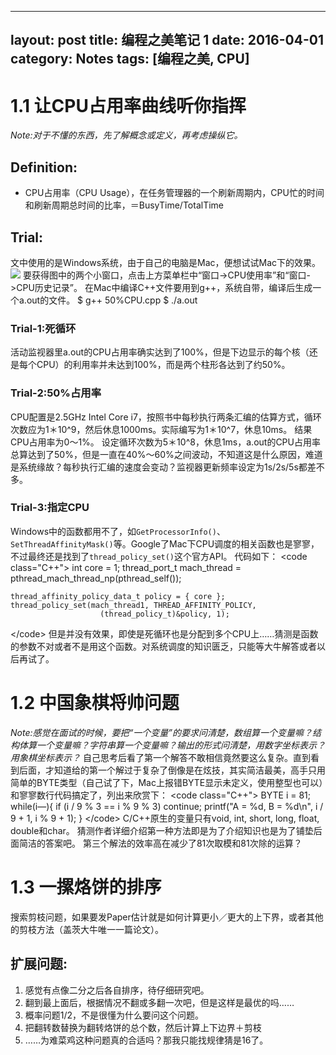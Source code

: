 
---
layout: post
title: 编程之美笔记 1
date: 2016-04-01
category: Notes
tags: [编程之美, CPU]
---
# 1.1 让CPU占用率曲线听你指挥
_Note:对于不懂的东西，先了解概念或定义，再考虑操纵它。_
## Definition:
- CPU占用率（CPU Usage），在任务管理器的一个刷新周期内，CPU忙的时间和刷新周期总时间的比率，＝BusyTime/TotalTime
## Trial:
文中使用的是Windows系统，由于自己的电脑是Mac，便想试试Mac下的效果。
![][image-1]
要获得图中的两个小窗口，点击上方菜单栏中“窗口-\>CPU使用率”和“窗口-\>CPU历史记录”。
在Mac中编译C++文件要用到g++，系统自带，编译后生成一个a.out的文件。
	$ g++ 50%CPU.cpp
	$ ./a.out
### Trial-1:死循环
活动监视器里a.out的CPU占用率确实达到了100%，但是下边显示的每个核（还是每个CPU）的利用率并未达到100%，而是两个柱形各达到了约50%。
### Trial-2:50%占用率
CPU配置是2.5GHz Intel Core i7，按照书中每秒执行两条汇编的估算方式，循环次数应为1＊10^9，然后休息1000ms。实际编写为1＊10^7，休息10ms。
结果CPU占用率为0～1%。
设定循环次数为5＊10^8，休息1ms，a.out的CPU占用率总算达到了50%，但是一直在40%～60%之间波动，不知道这是什么原因，难道是系统缘故？每秒执行汇编的速度会变动？监视器更新频率设定为1s/2s/5s都差不多。
### Trial-3:指定CPU
Windows中的函数都用不了，如`GetProcessorInfo()`、`SetThreadAffinityMask()`等。Google了Mac下CPU调度的相关函数也是寥寥，不过最终还是找到了`thread_policy_set()`这个官方API。
代码如下：
\<code class="C++"\>
	int core = 1;
	thread_port_t mach_thread = pthread_mach_thread_np(pthread_self());
	
	thread_affinity_policy_data_t policy = { core };
	thread_policy_set(mach_thread1, THREAD_AFFINITY_POLICY,
	                    (thread_policy_t)&policy, 1);
\</code\>
但是并没有效果，即使是死循环也是分配到多个CPU上……猜测是函数的参数不对或者不是用这个函数。对系统调度的知识匮乏，只能等大牛解答或者以后再试了。
# 1.2 中国象棋将帅问题
_Note:感觉在面试的时候，要把“一个变量”的要求问清楚，数组算一个变量嘛？结构体算一个变量嘛？字符串算一个变量嘛？输出的形式问清楚，用数字坐标表示？用象棋坐标表示？_
自己思考后看了第一个解答不敢相信竟然要这么复杂。直到看到后面，才知道给的第一个解过于复杂了倒像是在炫技，其实简洁最美，高手只用简单的BYTE类型（自己试了下，Mac上报错BYTE显示未定义，使用整型也可以）和寥寥数行代码搞定了，列出来欣赏下：
\<code class="C++"\>
	BYTE i = 81;
	while(i—){
	    if (i / 9 % 3 == i % 9 % 3)
	        continue;
	    printf("A = %d, B = %d\n", i / 9 + 1, i % 9 + 1);
	}
\</code\>
C/C++原生的变量只有void, int, short, long, float, double和char。
猜测作者详细介绍第一种方法即是为了介绍知识也是为了铺垫后面简洁的答案吧。
第三个解法的效率高在减少了81次取模和81次除的运算？
# 1.3 一摞烙饼的排序
搜索剪枝问题，如果要发Paper估计就是如何计算更小／更大的上下界，或者其他的剪枝方法（盖茨大牛唯一一篇论文）。
## 扩展问题:
1. 感觉有点像二分之后各自排序，待仔细研究吧。
2. 翻到最上面后，根据情况不翻或多翻一次吧，但是这样是最优的吗……
3. 概率问题1/2，不是很懂为什么要问这个问题。
4. 把翻转数替换为翻转烙饼的总个数，然后计算上下边界＋剪枝
5. ……为难菜鸡这种问题真的合适吗？那我只能找规律猜是16了。

[image-1]:	/img/in-post/activity-monitor.png